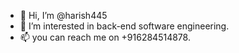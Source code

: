 - 👋 Hi, I’m @harish445
- 👀 I’m interested in back-end software engineering.
- 📫 you can reach me on +916284514878.

<!---
harish445/harish445 is a ✨ special ✨ repository because its `README.md` (this file) appears on your GitHub profile.
You can click the Preview link to take a look at your changes.
--->
